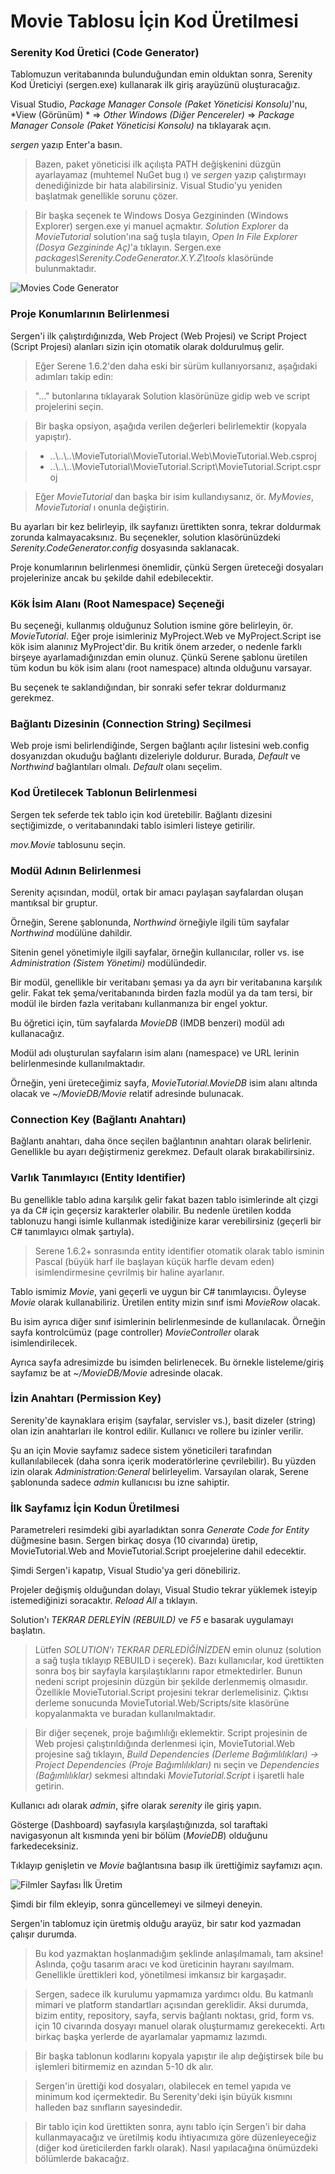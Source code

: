 
# Movie Tablosu İçin Kod Üretilmesi

### Serenity Kod Üretici (Code Generator)

Tablomuzun veritabanında bulunduğundan emin olduktan sonra, Serenity Kod Üreticiyi (sergen.exe) kullanarak ilk giriş arayüzünü oluşturacağız.

Visual Studio, *Package Manager Console (Paket Yöneticisi Konsolu)*'nu, *View (Görünüm) * => *Other Windows (Diğer Pencereler)* => *Package Manager Console (Paket Yöneticisi Konsolu)* na tıklayarak açın.

*sergen* yazıp Enter'a basın.

> Bazen, paket yöneticisi ilk açılışta PATH değişkenini düzgün ayarlayamaz (muhtemel NuGet bug ı) ve *sergen* yazıp çalıştırmayı denediğinizde bir hata alabilirsiniz. Visual Studio'yu yeniden başlatmak genellikle sorunu çözer. 

> Bir başka seçenek te Windows Dosya Gezgininden (Windows Explorer) sergen.exe yi manuel açmaktır. *Solution Explorer* da *MovieTutorial* solution'ına sağ tuşla tılayın, *Open In File Explorer (Dosya Gezgininde Aç)*'a tıklayın. Sergen.exe
*packages\Serenity.CodeGenerator.X.Y.Z\tools* klasöründe bulunmaktadır.

![Movies Code Generator](img/movies_code_generator.png)


### Proje Konumlarının Belirlenmesi

Sergen'i ilk çalıştırdığınızda, Web Project (Web Projesi) ve Script Project (Script Projesi) alanları sizin için otomatik olarak doldurulmuş gelir. 

> Eğer Serene 1.6.2'den daha eski bir sürüm kullanıyorsanız, aşağıdaki adımları takip edin:

> "..." butonlarına tıklayarak Solution klasörünüze gidip web ve script projelerini seçin.

> Bir başka opsiyon, aşağıda verilen değerleri belirlemektir (kopyala yapıştır).

> * ..\\..\\..\\MovieTutorial\\MovieTutorial.Web\\MovieTutorial.Web.csproj
> * ..\\..\\..\\MovieTutorial\\MovieTutorial.Script\\MovieTutorial.Script.csproj
 
> Eğer *MovieTutorial* dan başka bir isim kullandıysanız, ör. *MyMovies*, *MovieTutorial* ı onunla değiştirin.

Bu ayarları bir kez belirleyip, ilk sayfanızı ürettikten sonra, tekrar doldurmak zorunda kalmayacaksınız. Bu seçenekler, solution klasörünüzdeki *Serenity.CodeGenerator.config* dosyasında saklanacak.

Proje konumlarının belirlenmesi önemlidir, çünkü Sergen üreteceği dosyaları projelerinize ancak bu şekilde dahil edebilecektir.

### Kök İsim Alanı (Root Namespace) Seçeneği

Bu seçeneği, kullanmış olduğunuz Solution ismine göre belirleyin, ör. *MovieTutorial*. Eğer proje isimleriniz MyProject.Web ve MyProject.Script ise kök isim alanınız MyProject'dir. Bu kritik önem arzeder, o nedenle farklı birşeye ayarlamadığınızdan emin olunuz. Çünkü Serene şablonu üretilen tüm kodun bu kök isim alanı (root namespace) altında olduğunu varsayar.

Bu seçenek te saklandığından, bir sonraki sefer tekrar doldurmanız gerekmez.


### Bağlantı Dizesinin (Connection String) Seçilmesi

Web proje ismi belirlendiğinde, Sergen bağlantı açılır listesini web.config dosyanızdan okuduğu bağlantı dizeleriyle doldurur. Burada, *Default* ve *Northwind* bağlantıları olmalı. *Default* olanı seçelim.


### Kod Üretilecek Tablonun Belirlenmesi

Sergen tek seferde tek tablo için kod üretebilir. Bağlantı dizesini seçtiğimizde,  o veritabanındaki tablo isimleri listeye getirilir.

*mov.Movie* tablosunu seçin.

### Modül Adının Belirlenmesi

Serenity açısından, modül, ortak bir amacı paylaşan sayfalardan oluşan mantıksal bir gruptur. 

Örneğin, Serene şablonunda, *Northwind* örneğiyle ilgili tüm sayfalar *Northwind* modülüne dahildir. 

Sitenin genel yönetimiyle ilgili sayfalar, örneğin kullanıcılar, roller vs. ise *Administration (Sistem Yönetimi)* modülündedir. 

Bir modül, genellikle bir veritabanı şeması ya da ayrı bir veritabanına karşılık gelir. Fakat tek şema/veritabanında birden fazla modül ya da tam tersi, bir modül ile birden fazla veritabanı kullanmanıza bir engel yoktur.

Bu öğretici için, tüm sayfalarda *MovieDB* (IMDB benzeri) modül adı kullanacağız.

Modül adı oluşturulan sayfaların isim alanı (namespace) ve URL lerinin belirlenmesinde kullanılmaktadır.

Örneğin, yeni üreteceğimiz sayfa, *MovieTutorial.MovieDB* isim alanı altında olacak ve *~/MovieDB/Movie* relatif adresinde bulunacak.


### Connection Key (Bağlantı Anahtarı)

Bağlantı anahtarı, daha önce seçilen bağlantının anahtarı olarak belirlenir. Genellikle bu ayarı değiştirmeniz gerekmez. Default olarak bırakabilirsiniz.


### Varlık Tanımlayıcı (Entity Identifier)

Bu genellikle tablo adına karşılık gelir fakat bazen tablo isimlerinde alt çizgi ya da C# için geçersiz karakterler olabilir. Bu nedenle üretilen kodda tablonuzu hangi isimle kullanmak istediğinize karar verebilirsiniz (geçerli bir C# tanımlayıcı olmak şartıyla).

> Serene 1.6.2+ sonrasında entity identifier otomatik olarak tablo isminin Pascal (büyük harf ile başlayan küçük harfle devam eden) isimlendirmesine çevrilmiş bir haline ayarlanır.

Tablo ismimiz *Movie*, yani geçerli ve uygun bir C# tanımlayıcısı. Öyleyse *Movie* olarak kullanabiliriz. Üretilen entity mizin sınıf ismi *MovieRow* olacak.

Bu isim ayrıca diğer sınıf isimlerinin belirlenmesinde de kullanılacak. Örneğin sayfa kontrolcümüz (page controller) *MovieController* olarak isimlendirilecek.

Ayrıca sayfa adresimizde bu isimden belirlenecek. Bu örnekle listeleme/giriş sayfamız be at *~/MovieDB/Movie* adresinde olacak.


### İzin Anahtarı (Permission Key)

Serenity'de kaynaklara erişim (sayfalar, servisler vs.), basit dizeler (string) olan izin anahtarları ile kontrol edilir. Kullanıcı ve rollere bu izinler verilir.

Şu an için Movie sayfamız sadece sistem yöneticileri tarafından kullanılabilecek (daha sonra içerik moderatörlerine çevrilebilir). Bu yüzden izin olarak *Administration:General* belirleyelim. Varsayılan olarak, Serene şablonunda sadece *admin* kullanıcısı bu izne sahiptir.


### İlk Sayfamız İçin Kodun Üretilmesi

Parametreleri resimdeki gibi ayarladıktan sonra *Generate Code for Entity* düğmesine basın. Sergen birkaç dosya (10 civarında) üretip, MovieTutorial.Web and MovieTutorial.Script proejelerine dahil edecektir.

Şimdi Sergen'i kapatıp, Visual Studio'ya geri dönebiliriz.

Projeler değişmiş olduğundan dolayı, Visual Studio tekrar yüklemek isteyip istemediğinizi soracaktır. *Reload All* a tıklayın.

Solution'ı *TEKRAR DERLEYİN (REBUILD)* ve *F5* e basarak uygulamayı başlatın.

> Lütfen *SOLUTION'ı TEKRAR DERLEDİĞİNİZDEN* emin olunuz (solution a sağ tuşla tıklayıp REBUILD i seçerek). Bazı kullanıcılar, kod ürettikten sonra boş bir sayfayla karşılaştıklarını rapor etmektedirler. Bunun nedeni script projesinin düzgün bir şekilde derlenmemiş olmasıdır. Özellikle MovieTutorial.Script projesini tekrar derlemelisiniz. Çıktısı derleme sonucunda MovieTutorial.Web/Scripts/site klasörüne kopyalanmakta ve buradan kullanılmaktadır.

> Bir diğer seçenek, proje bağımlılığı eklemektir. Script projesinin de Web projesi çalıştırıldığında derlenmesi için, MovieTutorial.Web projesine sağ tıklayın, *Build Dependencies (Derleme Bağımlılıkları) -> Project Dependencies (Proje Bağımlılıkları)* nı seçin ve *Dependencies (Bağımlılıklar)* sekmesi altındaki *MovieTutorial.Script* i işaretli hale getirin.

Kullanıcı adı olarak *admin*, şifre olarak *serenity* ile giriş yapın.

Gösterge (Dashboard) sayfasıyla karşılaştığınızda, sol taraftaki navigasyonun alt kısmında yeni bir bölüm (*MovieDB*) olduğunu farkedeceksiniz.

Tıklayıp genişletin ve *Movie* bağlantısına basıp ilk ürettiğimiz sayfamızı açın.

![Filmler Sayfası İlk Üretim](img/movies_first_generation.png)

Şimdi bir film ekleyip, sonra güncellemeyi ve silmeyi deneyin.

Sergen'in tablomuz için üretmiş olduğu arayüz, bir satır kod yazmadan çalışır durumda.

> Bu kod yazmaktan hoşlanmadığım şeklinde anlaşılmamalı, tam aksine! Aslında, çoğu tasarım aracı ve kod üreticinin hayranı sayılmam. Genellikle ürettikleri kod, yönetilmesi imkansız bir kargaşadır. 

> Sergen, sadece ilk kurulumu yapmamıza yardımcı oldu. Bu katmanlı mimari ve platform standartları açısından gereklidir. Aksi durumda, bizim entity, repository, sayfa, servis bağlantı noktası, grid, form vs. için 10 civarında dosyayı manuel olarak oluşturmamız gerekecekti. Artı birkaç başka yerlerde de ayarlamalar yapmamız lazımdı.

> Bir başka tablonun kodlarını kopyala yapıştır ile alıp değiştirsek bile bu işlemleri bitirmemiz en azından 5-10 dk alır.

> Sergen'in ürettiği kod dosyaları, olabilecek en temel yapıda ve minimum kod içermektedir. Bu Serenity'deki işin büyük kısmını halleden baz sınıfların sayesindedir. 

> Bir tablo için kod ürettikten sonra, aynı tablo için Sergen'i bir daha kullanmayacağız ve üretilmiş kodu ihtiyacımıza göre düzenleyeceğiz (diğer kod üreticilerden farklı olarak). Nasıl yapılacağına önümüzdeki bölümlerde bakacağız.